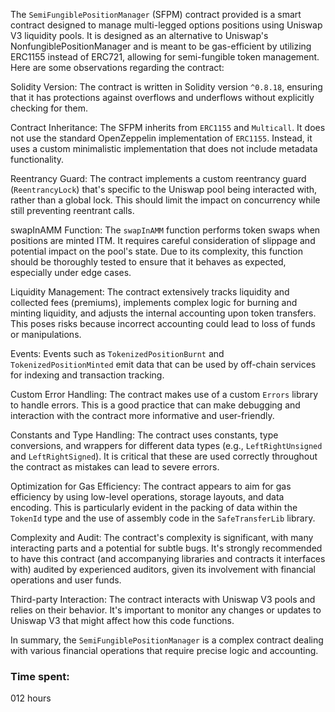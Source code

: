 The `SemiFungiblePositionManager` (SFPM) contract provided is a smart contract designed to manage multi-legged options positions using Uniswap V3 liquidity pools. It is designed as an alternative to Uniswap's NonfungiblePositionManager and is meant to be gas-efficient by utilizing ERC1155 instead of ERC721, allowing for semi-fungible token management. Here are some observations regarding the contract:

 Solidity Version: The contract is written in Solidity version `^0.8.18`, ensuring that it has protections against overflows and underflows without explicitly checking for them.

Contract Inheritance: The SFPM inherits from `ERC1155` and `Multicall`. It does not use the standard OpenZeppelin implementation of `ERC1155`. Instead, it uses a custom minimalistic implementation that does not include metadata functionality.

Reentrancy Guard: The contract implements a custom reentrancy guard (`ReentrancyLock`) that's specific to the Uniswap pool being interacted with, rather than a global lock. This should limit the impact on concurrency while still preventing reentrant calls.

swapInAMM Function: The `swapInAMM` function performs token swaps when positions are minted ITM. It requires careful consideration of slippage and potential impact on the pool's state. Due to its complexity, this function should be thoroughly tested to ensure that it behaves as expected, especially under edge cases.

Liquidity Management: The contract extensively tracks liquidity and collected fees (premiums), implements complex logic for burning and minting liquidity, and adjusts the internal accounting upon token transfers. This poses risks because incorrect accounting could lead to loss of funds or manipulations.

Events: Events such as `TokenizedPositionBurnt` and `TokenizedPositionMinted` emit data that can be used by off-chain services for indexing and transaction tracking.

Custom Error Handling: The contract makes use of a custom `Errors` library to handle errors. This is a good practice that can make debugging and interaction with the contract more informative and user-friendly.

Constants and Type Handling: The contract uses constants, type conversions, and wrappers for different data types (e.g., `LeftRightUnsigned` and `LeftRightSigned`). It is critical that these are used correctly throughout the contract as mistakes can lead to severe errors.

Optimization for Gas Efficiency: The contract appears to aim for gas efficiency by using low-level operations, storage layouts, and data encoding. This is particularly evident in the packing of data within the `TokenId` type and the use of assembly code in the `SafeTransferLib` library.

Complexity and Audit: The contract's complexity is significant, with many interacting parts and a potential for subtle bugs. It's strongly recommended to have this contract (and accompanying libraries and contracts it interfaces with) audited by experienced auditors, given its involvement with financial operations and user funds.

Third-party Interaction: The contract interacts with Uniswap V3 pools and relies on their behavior. It's important to monitor any changes or updates to Uniswap V3 that might affect how this code functions.

In summary, the `SemiFungiblePositionManager` is a complex contract dealing with various financial operations that require precise logic and accounting.

### Time spent:
012 hours